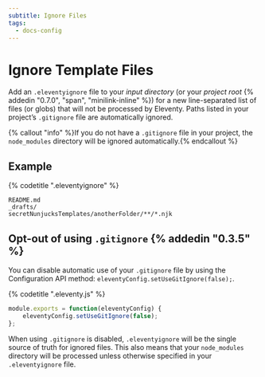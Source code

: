 ```yaml
---
subtitle: Ignore Files
tags:
  - docs-config
---
```

# Ignore Template Files

Add an `.eleventyignore` file to your _input directory_ (or your _project root_ {% addedin "0.7.0", "span", "minilink-inline" %}) for a new line-separated list of files (or globs) that will not be processed by Eleventy. Paths listed in your project’s `.gitignore` file are automatically ignored.

{% callout "info" %}If you do not have a <code>.gitignore</code> file in your project, the <code>node_modules</code> directory will be ignored automatically.{% endcallout %}

## Example

{% codetitle ".eleventyignore" %}

```
README.md
_drafts/
secretNunjucksTemplates/anotherFolder/**/*.njk
```

## Opt-out of using `.gitignore` {% addedin "0.3.5" %}

You can disable automatic use of your `.gitignore` file by using the Configuration API method: `eleventyConfig.setUseGitIgnore(false);`.

{% codetitle ".eleventy.js" %}

```js
module.exports = function(eleventyConfig) {
    eleventyConfig.setUseGitIgnore(false);
};
```

When using `.gitignore` is disabled, `.eleventyignore` will be the single source of truth for ignored files. This also means that your `node_modules` directory will be processed unless otherwise specified in your `.eleventyignore` file.
